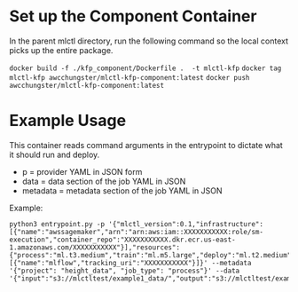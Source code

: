 # Set up the Component Container

In the parent mlctl directory, run the following command so the local context picks up the entire package.

`docker build -f ./kfp_component/Dockerfile .  -t mlctl-kfp`
`docker tag mlctl-kfp awcchungster/mlctl-kfp-component:latest`
`docker push awcchungster/mlctl-kfp-component:latest`

# Example Usage

This container reads command arguments in the entrypoint to dictate what it should run and deploy. 

- p = provider YAML in JSON form
- data = data section of the job YAML in JSON
- metadata = metadata section of the job YAML in JSON

Example:
```
python3 entrypoint.py -p '{"mlctl_version":0.1,"infrastructure":[{"name":"awssagemaker","arn":"arn:aws:iam::XXXXXXXXXXX:role/sm-execution","container_repo":"XXXXXXXXXXX.dkr.ecr.us-east-1.amazonaws.com/XXXXXXXXXXX"}],"resources":{"process":"ml.t3.medium","train":"ml.m5.large","deploy":"ml.t2.medium"},"metadata":[{"name":"mlflow","tracking_uri":"XXXXXXXXXXX"}]}' --metadata '{"project": "height_data", "job_type": "process"}' --data '{"input":"s3://mlctltest/example1_data/","output":"s3://mlctltest/example1_output/"}'
```